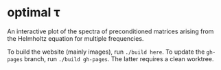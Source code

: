 optimal τ
=========

An interactive plot of the spectra of preconditioned matrices arising from the
Helmholtz equation for multiple frequencies.

To build the website (mainly images), run `./build here`.  To update the
`gh-pages` branch, run `./build gh-pages`.  The latter requires a clean
worktree.
